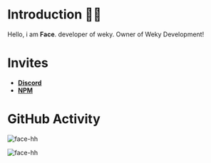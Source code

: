 # Introduction 👨‍🦰
Hello, i am **Face**. developer of weky. Owner of Weky Development!

# Invites
- **[Discord](https://discord.gg/Sr2U5WuaSN)**
- **[NPM](https://www.npmjs.com/package/weky)**

# GitHub Activity

![face-hh](https://github-readme-stats.vercel.app/api?username=face-hh&show_icons=true&theme=tokyonight&hide=["issues"])

![face-hh](https://github-readme-stats.vercel.app/api/top-langs?username=face-hh&show_icons=true&theme=tokyonight&layout=compact)
